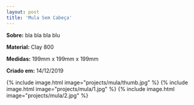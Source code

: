 ```yaml
---
layout: post
title: 'Mula Sem Cabeça'
---
```

**Sobre:** bla bla bla blu

**Material:**  Clay 800

**Medidas:** 199mm x 199mm x 199mm

**Criado em:** 14/12/2019

{% include image.html image="projects/mula/thumb.jpg" %}
{% include image.html image="projects/mula/1.jpg" %}
{% include image.html image="projects/mula/2.jpg" %}
